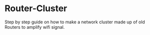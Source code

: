 # Router-Cluster
Step by step guide on how to make a network cluster made up of old Routers to amplify wifi signal.

